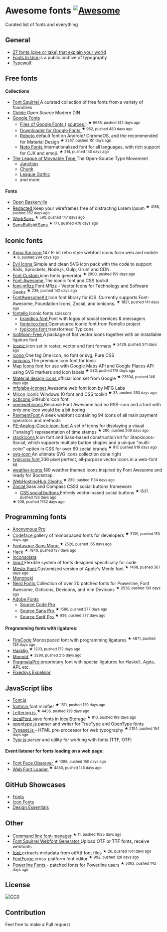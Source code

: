 <h1>
 Awesome fonts
 <a href="https://github.com/sindresorhus/awesome">
  <img alt="Awesome" src="https://cdn.rawgit.com/sindresorhus/awesome/d7305f38d29fed78fa85652e3a63e154dd8e8829/media/badge.svg"/>
 </a>
</h1>
<p>
 Curated list of fonts and everything
</p>
<h2>
 General
</h2>
<ul>
 <li>
  <a href="http://www.vox.com/2015/2/8/7475667/27-fonts-give-or-take-that-explain-your-world">
   27 fonts (give or take) that explain your world
  </a>
 </li>
 <li>
  <a href="http://fontsinuse.com/">
   Fonts In Use
  </a>
  is a public archive of typography
 </li>
 <li>
  <a href="https://www.typewolf.com/">
   Typewolf
  </a>
 </li>
</ul>
<h2>
 Free fonts
</h2>
<h4>
 Collections
</h4>
<ul>
 <li>
  <a href="https://www.fontsquirrel.com/">
   Font Squirrel
  </a>
  A curated collection of free fonts from a variety of foundries
 </li>
 <li>
  <a href="http://gidole.github.io/">
   Gidole
  </a>
  Open Source Modern DIN
 </li>
 <li>
  <a href="https://www.google.com/fonts">
   Google Fonts
  </a>
  <ul>
   <li>
    <a href="https://github.com/google/fonts">
     Files of Google Fonts
    </a>
    (
    <a href="https://github.com/googlefonts">
     sources
    </a>
    )
    <sup>
     &#9733 6685, pushed 142 days ago
    </sup>
   </li>
   <li>
    <a href="https://github.com/qrpike/Web-Font-Load">
     Downloader for Google Fonts
    </a>
    <sup>
     &#9733 952, pushed 480 days ago
    </sup>
   </li>
   <li>
    <a href="https://github.com/google/roboto">
     Roboto
    </a>
    default font on Android/ ChromeOS, and the recommended for Material Design
    <sup>
     &#9733 2267, pushed 151 days ago
    </sup>
   </li>
   <li>
    <a href="https://github.com/googlei18n/noto-fonts">
     Noto Fonts
    </a>
    Internationalized font for all languages, with rich support for CJK and emoji.
    <sup>
     &#9733 314, pushed 140 days ago
    </sup>
   </li>
  </ul>
 </li>
 <li>
  <a href="https://www.theleagueofmoveabletype.com/">
   The League of Moveable Type
  </a>
  The Open-Source Type Movement
  <ul>
   <li>
    <a href="https://www.theleagueofmoveabletype.com/junction">
     Junction
    </a>
   </li>
   <li>
    <a href="https://www.theleagueofmoveabletype.com/chunk">
     Chunk
    </a>
   </li>
   <li>
    <a href="https://www.theleagueofmoveabletype.com/league-gothic">
     League Gothic
    </a>
   </li>
   <li>
    and more
   </li>
  </ul>
 </li>
</ul>
<h4>
 Fonts
</h4>
<ul>
 <li>
  <a href="http://klepas.org/openbaskerville/">
   Open Baskerville
  </a>
 </li>
 <li>
  <a href="https://github.com/christiannaths/Redacted-Font">
   Redacted
  </a>
  Keep your wireframes free of distracting Lorem Ipsum
  <sup>
   &#9733 4168, pushed 352 days ago
  </sup>
 </li>
 <li>
  <a href="https://github.com/weiweihuanghuang/Work-Sans">
   WorkSans
  </a>
  <sup>
   &#9733 590, pushed 147 days ago
  </sup>
 </li>
 <li>
  <a href="https://github.com/RoelN/SansBullshitSans">
   SansBullshitSans
  </a>
  <sup>
   &#9733 171, pushed 478 days ago
  </sup>
 </li>
</ul>
<h2>
 Iconic fonts
</h2>
<ul>
 <li>
  <a href="https://github.com/sariina/appa-sariicon">
   Appa Sariicon
  </a>
  147 8-bit retro style webfont icons form web and mobile
  <sup>
   &#9733 6, pushed 294 days ago
  </sup>
 </li>
 <li>
  <a href="http://evil-icons.io/">
   Evil Icons
  </a>
  Simple and clean SVG icon pack with the code to support Rails, Sprockets, Node.js, Gulp, Grunt and CDN.
 </li>
 <li>
  <a href="https://github.com/FontCustom/fontcustom">
   Font Custom
  </a>
  icon fonts generator
  <sup>
   &#9733 2900, pushed 159 days ago
  </sup>
 </li>
 <li>
  <a href="http://fontawesome.io">
   Font-Awesome
  </a>
  The iconic font and CSS toolkit
 </li>
 <li>
  <a href="https://github.com/fizzed/font-mfizz">
   font-mfizz
  </a>
  Font Mfizz - Vector Icons for Technology and Software Geeks
  <sup>
   &#9733 239, pushed 142 days ago
  </sup>
 </li>
 <li>
  <a href="https://github.com/PrideChung/FontAwesomeKit">
   FontAwesomeKit
  </a>
  Icon font library for iOS. Currently supports Font-Awesome, Foundation icons, Zocial, and ionicons.
  <sup>
   &#9733 1837, pushed 141 days ago
  </sup>
 </li>
 <li>
  <a href="http://fontello.com">
   fontello
  </a>
  Iconic fonts scissors
  <ul>
   <li>
    <a href="http://fontello.github.io/brandico.font/demo.html">
     brandico.font
    </a>
    Font with logos of social services & messagers
   </li>
   <li>
    <a href="http://fontello.github.io/fontelico.font/demo.html">
     fontelico.font
    </a>
    Opensource iconic font from Fontello project
   </li>
   <li>
    <a href="http://fontello.github.io/typicons.font/demo.html">
     typicons.font
    </a>
    transformed Typicons
   </li>
  </ul>
 </li>
 <li>
  <a href="https://icomoon.io">
   IcoMoon-Free
  </a>
  A package of flat vector icons together with an installable ligature font
 </li>
 <li>
  <a href="https://github.com/somerandomdude/Iconic">
   Iconic
  </a>
  icon set in raster, vector and font formats
  <sup>
   &#9733 2429, pushed 371 days ago
  </sup>
 </li>
 <li>
  <a href="http://saeedalipoor.github.io/icono/">
   icono
  </a>
  One tag One icon, no font or svg, Pure CSS
 </li>
 <li>
  <a href="http://ionicons.com/">
   ionicons
  </a>
  The premium icon font for Ionic
 </li>
 <li>
  <a href="https://github.com/scottdejonge/map-icons">
   Map Icons
  </a>
  font for use with Google Maps API and Google Places API using SVG markers and icon labels
  <sup>
   &#9733 580, pushed 179 days ago
  </sup>
 </li>
 <li>
  <a href="https://github.com/google/material-design-icons">
   Material design icons
  </a>
  official icon set from Google
  <sup>
   &#9733 23504, pushed 146 days ago
  </sup>
 </li>
 <li>
  <a href="http://mfglabs.github.io/mfglabs-iconset/">
   mfglabs-iconset
  </a>
  Awesome web font icon by MFG Labs
 </li>
 <li>
  <a href="https://github.com/xtoolkit/Micon">
   Micon
  </a>
  Iconic Windows 10 font and CSS toolkit
  <sup>
   &#9733 33, pushed 350 days ago
  </sup>
 </li>
 <li>
  <a href="https://octicons.github.com/">
   octicons
  </a>
  GitHub's icon font
 </li>
 <li>
  <a href="http://pfefferle.github.io/openwebicons/">
   openwebicons
  </a>
  Because Font Awesome had no RSS-icon and a font with only one icon would be a bit boring
 </li>
 <li>
  <a href="http://paymentfont.io">
   PaymentFont
  </a>
  A sleek webfont containing 94 icons of all main payment operators and methods
 </li>
 <li>
  <a href="https://github.com/jhogue/PE-Analog-Clock-icon-font">
   PE-Analog-Clock-icon-font
  </a>
  A set of icons for displaying a visual ("analog") representation of time stamps
  <sup>
   &#9733 280, pushed 206 days ago
  </sup>
 </li>
 <li>
  <a href="https://github.com/parkerbennett/stackicons">
   stackicons
  </a>
  Icon font and Sass-based construction kit for Stackicons-Social, which supports multiple button shapes and a unique "multi-color" option in CSS for over 60 social brands
  <sup>
   &#9733 917, pushed 919 days ago
  </sup>
 </li>
 <li>
  <a href="http://leungwensen.github.io/svg-icon/">
   svg-icon
  </a>
  An ultimate SVG icons collection done right
 </li>
 <li>
  <a href="http://typicons.com">
   typicons.font
  </a>
  336 pixel perfect, all-purpose vector icons in a web-font kit
 </li>
 <li>
  <a href="http://erikflowers.github.io/weather-icons/">
   weather-icons
  </a>
  189 weather themed icons inspired by Font Awesome and ready for Bootstrap
 </li>
 <li>
  <a href="https://github.com/whhglyphs/webhostinghub-glyphs">
   WebHostingHub Glyphs
  </a>
  <sup>
   &#9733 239, pushed 1134 days ago
  </sup>
 </li>
 <li>
  <a href="https://github.com/adamstac/zocial">
   Zocial
  </a>
  Sass and Compass CSS3 social buttons framework
  <ul>
   <li>
    <a href="https://github.com/smcllns/css-social-buttons">
     CSS social buttons
    </a>
    Entirely vector-based social buttons
    <sup>
     &#9733 1537, pushed 158 days ago
    </sup>
   </li>
  </ul>
  <sup>
   &#9733 208, pushed 1762 days ago
  </sup>
 </li>
</ul>
<h2>
 Programming fonts
</h2>
<ul>
 <li>
  <a href="http://www.marksimonson.com/fonts/view/anonymous-pro">
   Anonymous Pro
  </a>
 </li>
 <li>
  <a href="https://github.com/chrissimpkins/codeface">
   Codeface
  </a>
  gallery of monospaced fonts for developers
  <sup>
   &#9733 3139, pushed 153 days ago
  </sup>
 </li>
 <li>
  <a href="https://github.com/belluzj/fantasque-sans">
   Fantasque Sans Mono
  </a>
  <sup>
   &#9733 2528, pushed 155 days ago
  </sup>
 </li>
 <li>
  <a href="https://github.com/chrissimpkins/Hack">
   Hack
  </a>
  <sup>
   &#9733 7840, pushed 127 days ago
  </sup>
 </li>
 <li>
  <a href="http://levien.com/type/myfonts/inconsolata.html">
   Inconsolata
  </a>
 </li>
 <li>
  <a href="http://input.fontbureau.com">
   Input
  </a>
  Flexible system of fonts designed specifically for code
 </li>
 <li>
  <a href="https://github.com/andreberg/Meslo-Font">
   Meslo-Font
  </a>
  Customized version of Apple's Menlo font
  <sup>
   &#9733 1468, pushed 367 days ago
  </sup>
 </li>
 <li>
  <a href="http://madmalik.github.io/mononoki/">
   Mononoki
  </a>
 </li>
 <li>
  <a href="https://github.com/ryanoasis/nerd-fonts">
   Nerd Fonts
  </a>
  Collection of over 20 patched fonts for Powerline, Font Awesome, Octicons, Devicons, and Vim Devicons
  <sup>
   &#9733 2536, pushed 139 days ago
  </sup>
 </li>
 <li>
  <a href="https://github.com/adobe-fonts">
   Adobe Fonts
  </a>
  <ul>
   <li>
    <a href="http://adobe-fonts.github.io/source-code-pro/">
     Source Code Pro
    </a>
   </li>
   <li>
    <a href="https://github.com/adobe-fonts/source-sans-pro">
     Source Sans Pro
    </a>
    <sup>
     &#9733 1566, pushed 277 days ago
    </sup>
   </li>
   <li>
    <a href="https://github.com/adobe-fonts/source-serif-pro">
     Source Serif Pro
    </a>
    <sup>
     &#9733 936, pushed 277 days ago
    </sup>
   </li>
  </ul>
 </li>
</ul>
<h4>
 Programming fonts with ligatures:
</h4>
<ul>
 <li>
  <a href="https://github.com/tonsky/FiraCode">
   FiraCode
  </a>
  Monospaced font with programming ligatures
  <sup>
   &#9733 4871, pushed 138 days ago
  </sup>
 </li>
 <li>
  <a href="https://github.com/i-tu/Hasklig">
   Hasklig
  </a>
  <sup>
   &#9733 1233, pushed 172 days ago
  </sup>
 </li>
 <li>
  <a href="https://github.com/larsenwork/monoid">
   Monoid
  </a>
  <sup>
   &#9733 3290, pushed 215 days ago
  </sup>
 </li>
 <li>
  <a href="http://www.fsd.it/shop/fonts/pragmatapro">
   PragmataPro
  </a>
  proprietary font with special ligatures for Haskell, Agda, APL etc.
 </li>
 <li>
  <a href="https://github.com/kika/fixedsys">
   Fixedsys Excelsior
  </a>
 </li>
</ul>
<h2>
 JavaScript libs
</h2>
<ul>
 <li>
  <a href="http://pomax.nihongoresources.com/pages/Font.js/">
   Font.js
  </a>
 </li>
 <li>
  <a href="https://github.com/ecomfe/fontmin">
   fontmin
  </a>
  font minifier
  <sup>
   &#9733 1511, pushed 129 days ago
  </sup>
 </li>
 <li>
  <a href="https://github.com/davatron5000/Lettering.js">
   Lettering.js
  </a>
  <sup>
   &#9733 4436, pushed 139 days ago
  </sup>
 </li>
 <li>
  <a href="https://github.com/jaicab/localFont">
   localFont
  </a>
  save fonts in localStorage
  <sup>
   &#9733 810, pushed 199 days ago
  </sup>
 </li>
 <li>
  <a href="https://github.com/nodebox/opentype.js">
   opentype.js
  </a>
  parser and writer for TrueType and OpenType fonts
 </li>
 <li>
  <a href="https://github.com/davidmerfield/typeset">
   Typeset.js
  </a>
  - HTML pre-processor for web typography
  <sup>
   &#9733 2104, pushed 154 days ago
  </sup>
 </li>
 <li>
  <a href="https://github.com/photopea/Typr.js">
   Typr.js
  </a>
  parser and utility for working with fonts (TTF, OTF)
 </li>
</ul>
<h4>
 Event listener for fonts loading on a web page:
</h4>
<ul>
 <li>
  <a href="https://github.com/bramstein/fontfaceobserver">
   Font Face Observer
  </a>
  <sup>
   &#9733 1088, pushed 150 days ago
  </sup>
 </li>
 <li>
  <a href="https://github.com/typekit/webfontloader">
   Web Font Loader
  </a>
  <sup>
   &#9733 4460, pushed 145 days ago
  </sup>
 </li>
</ul>
<h2>
 GitHub Showcases
</h2>
<ul>
 <li>
  <a href="https://github.com/showcases/fonts">
   Fonts
  </a>
 </li>
 <li>
  <a href="https://github.com/showcases/icon-fonts">
   Icon Fonts
  </a>
 </li>
 <li>
  <a href="https://github.com/showcases/design-essentials">
   Design Essentials
  </a>
 </li>
</ul>
<h2>
 Other
</h2>
<ul>
 <li>
  <a href="https://github.com/penman/font">
   Command line font-manager
  </a>
  <sup>
   &#9733 11, pushed 1085 days ago
  </sup>
 </li>
 <li>
  <a href="https://www.fontsquirrel.com/tools/webfont-generator">
   Font Squirrel Webfont Generator
  </a>
  Upload OTF or TTF fonts, receive webfonts
 </li>
 <li>
  <a href="https://github.com/Benvie/font">
   font
  </a>
  extracts metadata from otf/ttf font files
  <sup>
   &#9733 26, pushed 1611 days ago
  </sup>
 </li>
 <li>
  <a href="https://github.com/fontforge/fontforge">
   FontForge
  </a>
  cross-platform font editor
  <sup>
   &#9733 992, pushed 128 days ago
  </sup>
 </li>
 <li>
  <a href="https://github.com/powerline/fonts">
   Powerline Fonts
  </a>
  - patched fonts for Powerline users
  <sup>
   &#9733 5063, pushed 142 days ago
  </sup>
 </li>
</ul>
<h2>
 License
</h2>
<p>
 <a href="https://creativecommons.org/publicdomain/zero/1.0/">
  <img alt="CC0" src="https://licensebuttons.net/p/zero/1.0/88x31.png"/>
 </a>
</p>
<h2>
 Contribution
</h2>
<p>
 Feel free to make a Pull request
</p>
